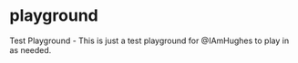 # playground
Test Playground -  This is just a test playground for @IAmHughes to play in as needed.
